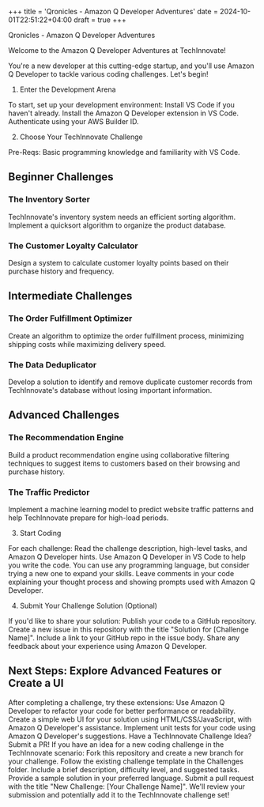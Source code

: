 +++
title = 'Qronicles - Amazon Q Developer Adventures'
date = 2024-10-01T22:51:22+04:00
draft = true
+++

Qronicles - Amazon Q Developer Adventures

Welcome to the Amazon Q Developer Adventures at TechInnovate!

You're a new developer at this cutting-edge startup, and you'll use Amazon Q Developer to tackle various coding challenges. Let's begin!

1. Enter the Development Arena

To start, set up your development environment:
Install VS Code if you haven't already.
Install the Amazon Q Developer extension in VS Code.
Authenticate using your AWS Builder ID.

2. Choose Your TechInnovate Challenge

Pre-Reqs: Basic programming knowledge and familiarity with VS Code.

## Beginner Challenges
### The Inventory Sorter
TechInnovate's inventory system needs an efficient sorting algorithm. Implement a quicksort algorithm to organize the product database.
### The Customer Loyalty Calculator
Design a system to calculate customer loyalty points based on their purchase history and frequency.

## Intermediate Challenges
### The Order Fulfillment Optimizer
Create an algorithm to optimize the order fulfillment process, minimizing shipping costs while maximizing delivery speed.
### The Data Deduplicator
Develop a solution to identify and remove duplicate customer records from TechInnovate's database without losing important information.

## Advanced Challenges
### The Recommendation Engine
Build a product recommendation engine using collaborative filtering techniques to suggest items to customers based on their browsing and purchase history.
### The Traffic Predictor
Implement a machine learning model to predict website traffic patterns and help TechInnovate prepare for high-load periods.

3. Start Coding

For each challenge:
Read the challenge description, high-level tasks, and Amazon Q Developer hints.
Use Amazon Q Developer in VS Code to help you write the code.
You can use any programming language, but consider trying a new one to expand your skills.
Leave comments in your code explaining your thought process and showing prompts used with Amazon Q Developer.

4. Submit Your Challenge Solution (Optional)

If you'd like to share your solution:
Publish your code to a GitHub repository.
Create a new issue in this repository with the title "Solution for [Challenge Name]".
Include a link to your GitHub repo in the issue body.
Share any feedback about your experience using Amazon Q Developer.

## Next Steps: Explore Advanced Features or Create a UI
After completing a challenge, try these extensions:
Use Amazon Q Developer to refactor your code for better performance or readability.
Create a simple web UI for your solution using HTML/CSS/JavaScript, with Amazon Q Developer's assistance.
Implement unit tests for your code using Amazon Q Developer's suggestions.
Have a TechInnovate Challenge Idea? Submit a PR!
If you have an idea for a new coding challenge in the TechInnovate scenario:
Fork this repository and create a new branch for your challenge.
Follow the existing challenge template in the Challenges folder.
Include a brief description, difficulty level, and suggested tasks.
Provide a sample solution in your preferred language.
Submit a pull request with the title "New Challenge: [Your Challenge Name]".
We'll review your submission and potentially add it to the TechInnovate challenge set!

